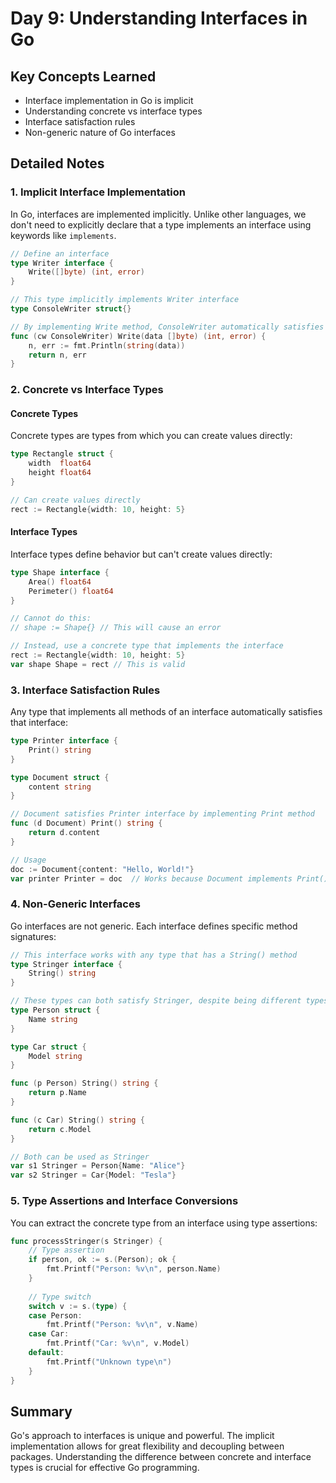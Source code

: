 # Day 9: Understanding Interfaces in Go

## Key Concepts Learned
- Interface implementation in Go is implicit
- Understanding concrete vs interface types
- Interface satisfaction rules
- Non-generic nature of Go interfaces

## Detailed Notes

### 1. Implicit Interface Implementation
In Go, interfaces are implemented implicitly. Unlike other languages, we don't need to explicitly declare that a type implements an interface using keywords like `implements`.

```go
// Define an interface
type Writer interface {
    Write([]byte) (int, error)
}

// This type implicitly implements Writer interface
type ConsoleWriter struct{}

// By implementing Write method, ConsoleWriter automatically satisfies Writer interface
func (cw ConsoleWriter) Write(data []byte) (int, error) {
    n, err := fmt.Println(string(data))
    return n, err
}
```

### 2. Concrete vs Interface Types

#### Concrete Types
Concrete types are types from which you can create values directly:

```go
type Rectangle struct {
    width  float64
    height float64
}

// Can create values directly
rect := Rectangle{width: 10, height: 5}
```

#### Interface Types
Interface types define behavior but can't create values directly:

```go
type Shape interface {
    Area() float64
    Perimeter() float64
}

// Cannot do this:
// shape := Shape{} // This will cause an error

// Instead, use a concrete type that implements the interface
rect := Rectangle{width: 10, height: 5}
var shape Shape = rect // This is valid
```

### 3. Interface Satisfaction Rules

Any type that implements all methods of an interface automatically satisfies that interface:

```go
type Printer interface {
    Print() string
}

type Document struct {
    content string
}

// Document satisfies Printer interface by implementing Print method
func (d Document) Print() string {
    return d.content
}

// Usage
doc := Document{content: "Hello, World!"}
var printer Printer = doc  // Works because Document implements Print()
```

### 4. Non-Generic Interfaces

Go interfaces are not generic. Each interface defines specific method signatures:

```go
// This interface works with any type that has a String() method
type Stringer interface {
    String() string
}

// These types can both satisfy Stringer, despite being different types
type Person struct {
    Name string
}

type Car struct {
    Model string
}

func (p Person) String() string {
    return p.Name
}

func (c Car) String() string {
    return c.Model
}

// Both can be used as Stringer
var s1 Stringer = Person{Name: "Alice"}
var s2 Stringer = Car{Model: "Tesla"}
```

### 5. Type Assertions and Interface Conversions

You can extract the concrete type from an interface using type assertions:

```go
func processStringer(s Stringer) {
    // Type assertion
    if person, ok := s.(Person); ok {
        fmt.Printf("Person: %v\n", person.Name)
    }
    
    // Type switch
    switch v := s.(type) {
    case Person:
        fmt.Printf("Person: %v\n", v.Name)
    case Car:
        fmt.Printf("Car: %v\n", v.Model)
    default:
        fmt.Printf("Unknown type\n")
    }
}
```

## Summary
Go's approach to interfaces is unique and powerful. The implicit implementation allows for great flexibility and decoupling between packages. Understanding the difference between concrete and interface types is crucial for effective Go programming.